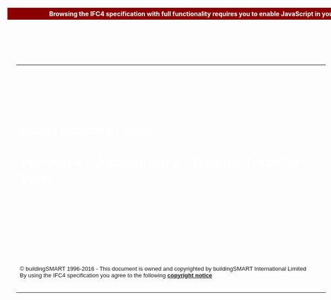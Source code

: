 <div style="margin-top: 50px; align: center">
  <p>&nbsp;</p>
  <table style="margin-left: auto; margin-right: auto; background-repeat: no-repeat; background-image: url(img/concerthall.png); width: 740px; padding: 20px">
    <tr style="height: 90px">
      <td>&nbsp;</td>
    </tr>
    <tr>
      <td>&nbsp;</td>
    </tr>
    <tr style="height: 320px">
      <td style="vertical-align: top">
        <p style="text-align:left;">
          <span style="font-family:Arial, Verdana, Tahoma, sans-serif; font-size:x-large; color:#FFFFFF; ">
            Industry Foundation Classes</span><br><br><br>
          <span style="font-family:Arial, Verdana, Tahoma, sans-serif; font-size:xx-large; color:#FFFFFF; ">
            <b>Version 4 - Addendum 2 - Design Transfer View</b></span> 
        </p>
      </td>
    </tr>
    <tr style="height: 80px">
      <td style="vertical-align: top;">
        <p style="text-align:left;">
          <span style="font-family:Arial, Verdana, Tahoma, sans-serif; font-size:small; ">
            &#169; buildingSMART 1996-2016 - This document is owned and copyrighted by buildingSMART International Limited<br>
            By using the IFC4 specification you agree to the following <a href="copyright.htm" target="info"><b>copyright notice</b></a></span>
        </p>
      </td>
    </tr>
  </table>
</div><noscript>
  <div style="position:absolute; top:10px; width:100%">
    <p style="text-align:center;font-weight:bold;color:white;background-color:darkred;padding:5px;">
      Browsing the IFC4 specification with full functionality requires you to enable JavaScript in your browser settings.</p>
  </div>
</noscript>